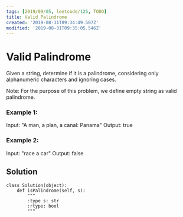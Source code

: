 ```yaml
---
tags: [2019/09/05, leetcode/125, TODO]
title: Valid Palindrome
created: '2019-08-31T09:34:49.507Z'
modified: '2019-08-31T09:35:05.546Z'
---
```


# Valid Palindrome

Given a string, determine if it is a palindrome, considering only alphanumeric characters and ignoring cases.

Note: For the purpose of this problem, we define empty string as valid palindrome.

### Example 1:

Input: "A man, a plan, a canal: Panama"
Output: true

### Example 2:

Input: "race a car"
Output: false

## Solution

```
class Solution(object):
    def isPalindrome(self, s):
        """
        :type s: str
        :rtype: bool
        """

```
